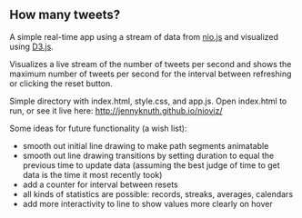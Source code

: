 ## How many tweets?

A simple real-time app using a stream of data from [nio.js](https://github.com/nioinnovation/nio.js) and visualized using [D3.js](http://d3js.org/).

Visualizes a live stream of the number of tweets per second and shows the maximum number of tweets per second 
for the interval between refreshing or clicking the reset button. 

Simple directory with index.html, style.css, and app.js. Open index.html to run, or see it live here: http://jennyknuth.github.io/nioviz/

Some ideas for future functionality (a wish list): 
  - smooth out initial line drawing to make path segments animatable
  - smooth out line drawing transitions by setting duration to equal the previous time to update data (assuming the best judge of time to get data is the time it most recently took)
  - add a counter for interval between resets
  - all kinds of statistics are possible: records, streaks, averages, calendars
  - add more interactivity to line to show values more clearly on hover

